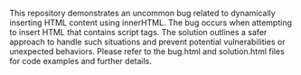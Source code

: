 This repository demonstrates an uncommon bug related to dynamically inserting HTML content using innerHTML.  The bug occurs when attempting to insert HTML that contains script tags.  The solution outlines a safer approach to handle such situations and prevent potential vulnerabilities or unexpected behaviors. Please refer to the bug.html and solution.html files for code examples and further details.